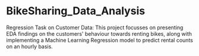 # BikeSharing_Data_Analysis
Regression Task on Customer Data: 
This project focusses on presenting EDA findings on the customers' behaviour towards renting bikes, along with implementing a Machine Learning Regression model to predict rental counts on an hourly basis. 

